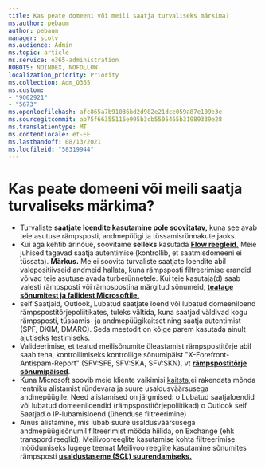 ```yaml
---
title: Kas peate domeeni või meili saatja turvaliseks märkima?
ms.author: pebaum
author: pebaum
manager: scotv
ms.audience: Admin
ms.topic: article
ms.service: o365-administration
ROBOTS: NOINDEX, NOFOLLOW
localization_priority: Priority
ms.collection: Adm_O365
ms.custom:
- "9002921"
- "5673"
ms.openlocfilehash: afc865a7b91036bd2d982e21dce059a87e109e3e
ms.sourcegitcommit: ab75f66355116e995b3cb5505465b31989339e28
ms.translationtype: MT
ms.contentlocale: et-EE
ms.lasthandoff: 08/13/2021
ms.locfileid: "58319944"
---
```

# <a name="need-to-mark-a-domain-or-email-sender-safe"></a>Kas peate domeeni või meili saatja turvaliseks märkima?

- Turvaliste **saatjate loendite kasutamine pole soovitatav,** kuna see avab teie asutuse rämpsposti, andmepüügi ja tüssamisrünnakute jaoks.
- Kui aga kehtib ärinõue, soovitame **selleks** kasutada **[Flow reegleid.](https://docs.microsoft.com/microsoft-365/security/office-365-security/create-safe-sender-lists-in-office-365?view=o365-worldwide#recommended-use-mail-flow-rules)** Meie juhised tagavad saatja autentimise (kontrollib, et saatmisdomeeni ei tüssata). 
    **Märkus.** Me ei soovita turvaliste saatjate loendite abil valepositiivseid andmeid hallata, kuna rämpsposti filtreerimise erandid võivad teie asutuse avada turberünnetele. Kui teie kasutaja(d) saab valesti rämpsposti või rämpspostina märgitud sõnumeid, **[teatage sõnumitest ja failidest Microsoftile.](https://protection.office.com/reportsubmission)**
- seif Saatjaid, Outlook, Lubatud saatjate loend või lubatud domeeniloend  rämpspostitõrjepoliitikates, tuleks vältida, kuna saatjad väldivad kogu rämpsposti, tüssamis- ja andmepüügikaitset ning saatja autentimist (SPF, DKIM, DMARC). Seda meetodit on kõige parem kasutada ainult ajutiseks testimiseks.
- Valideerimise, et teatud meilisõnumite üleastamist rämpspostitõrje abil saab teha, kontrollimiseks kontrollige sõnumipäist "X-Forefront-Antispam-Report" (SFV:SFE, SFV:SKA, SFV:SKN), vt **[rämpspostitõrje sõnumipäised](https://docs.microsoft.com/microsoft-365/security/office-365-security/anti-spam-message-headers)**.
- Kuna Microsoft soovib meie kliente vaikimisi [kaitsta,](https://docs.microsoft.com/microsoft-365/security/office-365-security/secure-by-default#exceptions)ei rakendata mõnda rentniku alistamist ründevara ja suure usaldusväärsusega andmepüügile. Need alistamised on järgmised: o Lubatud saatjaloendid või lubatud domeeniloendid (rämpspostitõrjepoliitikad) o Outlook seif Saatjad o IP-lubamisloend (ühenduse filtreerimine) 
- Ainus alistamine, mis lubab suure usaldusväärsusega andmepüügisõnumil filtreerimist mööda hiilida, on Exchange (ehk transpordireeglid). Meilivooreeglite kasutamise kohta filtreerimise möödumiseks lugege teemat Meilivoo reeglite kasutamine sõnumites rämpsposti **[usaldustaseme (SCL) suurendamiseks.](https://docs.microsoft.com/microsoft-365/security/office-365-security/use-mail-flow-rules-to-set-the-spam-confidence-level-scl-in-messages)**